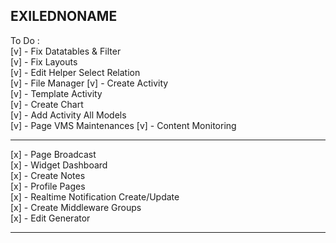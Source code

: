## EXILEDNONAME

To Do : <br>
[v] - Fix Datatables & Filter <br>
[v] - Fix Layouts <br>
[v] - Edit Helper Select Relation <br>
[v] - File Manager
[v] - Create Activity <br>
[v] - Template Activity <br>
[v] - Create Chart <br>
[v] - Add Activity All Models <br>
[v] - Page VMS Maintenances
[v] - Content Monitoring <br>

<hr>

[x] - Page Broadcast <br>
[x] - Widget Dashboard <br>
[x] - Create Notes <br>
[x] - Profile Pages <br>
[x] - Realtime Notification Create/Update <br>
[x] - Create Middleware Groups <br>
[x] - Edit Generator

<hr>
